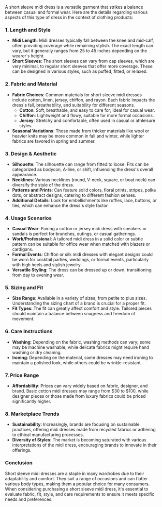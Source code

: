 A short sleeve midi dress is a versatile garment that strikes a balance between casual and formal wear. Here are the details regarding various aspects of this type of dress in the context of clothing products:

### 1. **Length and Style**
   - **Midi Length**: Midi dresses typically fall between the knee and mid-calf, often providing coverage while remaining stylish. The exact length can vary, but it generally ranges from 25 to 45 inches depending on the wearer's height.
   - **Short Sleeves**: The short sleeves can vary from cap sleeves, which are very minimal, to regular short sleeves that offer more coverage. These can be designed in various styles, such as puffed, fitted, or relaxed.

### 2. **Fabric and Material**
   - **Fabric Choices**: Common materials for short sleeve midi dresses include cotton, linen, jersey, chiffon, and rayon. Each fabric impacts the dress's fall, breathability, and suitability for different seasons.
     - **Cotton**: Soft, breathable, and easy to care for; ideal for casual wear.
     - **Chiffon**: Lightweight and flowy, suitable for more formal occasions.
     - **Jersey**: Stretchy and comfortable, often used in casual or athleisure styles.
   - **Seasonal Variations**: Those made from thicker materials like wool or heavier knits may be more common in fall and winter, while lighter fabrics are favored in spring and summer.

### 3. **Design & Aesthetic**
   - **Silhouette**: The silhouette can range from fitted to loose. Fits can be categorized as bodycon, A-line, or shift, influencing the dress's overall appearance.
   - **Necklines**: Various necklines (round, V-neck, square, or boat neck) can diversify the style of the dress.
   - **Patterns and Prints**: Can feature solid colors, floral prints, stripes, polka dots, or abstract designs, catering to different fashion senses.
   - **Additional Details**: Look for embellishments like ruffles, lace, buttons, or ties, which can enhance the dress's style factor.

### 4. **Usage Scenarios**
   - **Casual Wear**: Pairing a cotton or jersey midi dress with sneakers or sandals is perfect for brunches, outings, or casual gatherings.
   - **Work/Professional**: A tailored midi dress in a solid color or subtle pattern can be suitable for office wear when matched with blazers or cardigans.
   - **Formal Events**: Chiffon or silk midi dresses with elegant designs could be worn for cocktail parties, weddings, or formal events, particularly with high heels and stylish jewelry.
   - **Versatile Styling**: The dress can be dressed up or down, transitioning from day to evening wear.

### 5. **Sizing and Fit**
   - **Size Range**: Available in a variety of sizes, from petite to plus sizes. Understanding the sizing chart of a brand is crucial for a proper fit.
   - **Fit Types**: The fit can greatly affect comfort and style. Tailored pieces should maintain a balance between snugness and freedom of movement.

### 6. **Care Instructions**
   - **Washing**: Depending on the fabric, washing methods can vary; some may be machine washable, while delicate fabrics might require hand washing or dry cleaning.
   - **Ironing**: Depending on the material, some dresses may need ironing to maintain a polished look, while others could be wrinkle-resistant.

### 7. **Price Range**
   - **Affordability**: Prices can vary widely based on fabric, designer, and brand. Basic cotton midi dresses may range from $30 to $100, while designer pieces or those made from luxury fabrics could be priced significantly higher.

### 8. **Marketplace Trends**
   - **Sustainability**: Increasingly, brands are focusing on sustainable practices, offering midi dresses made from recycled fabrics or adhering to ethical manufacturing processes.
   - **Diversity of Styles**: The market is becoming saturated with various interpretations of the midi dress, encouraging brands to innovate in their offerings.

### Conclusion
Short sleeve midi dresses are a staple in many wardrobes due to their adaptability and comfort. They suit a range of occasions and can flatter various body types, making them a popular choice for many consumers. When considering purchasing a short sleeve midi dress, it's essential to evaluate fabric, fit, style, and care requirements to ensure it meets specific needs and preferences.